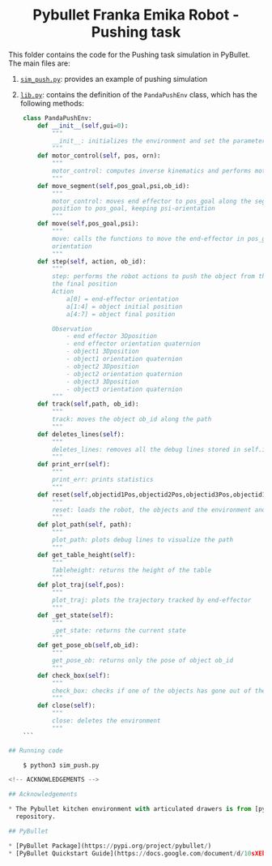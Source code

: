 <h1 align="center">Pybullet Franka Emika Robot - Pushing task</h1>

This folder contains the code for the Pushing task simulation in PyBullet. The main files are:

1. [`sim_push.py`](./sim_push.py): provides an example of pushing simulation

2. [`lib.py`](./lib.py): contains the definition of the ```PandaPushEnv``` class, which has the following methods:

```python
    class PandaPushEnv:
        def __init__(self,gui=0):
            """
            __init__: initializes the environment and set the parameters
            """
        def motor_control(self, pos, orn):
            """
            motor_control: computes inverse kinematics and performs motor control
            """
        def move_segment(self,pos_goal,psi,ob_id):
            """
            motor_control: moves end effector to pos_goal along the segment that link the current
            position to pos_goal, keeping psi-orientation
            """
        def move(self,pos_goal,psi):
            """
            move: calls the functions to move the end-effector in pos_goal with desired
            orientation
            """
        def step(self, action, ob_id):
            """
            step: performs the robot actions to push the object from the initial to
            the final position
            Action
                a[0] = end-effector orientation
                a[1:4] = object initial position
                a[4:7] = object final position

            Observation
                - end effector 3Dposition
                - end effector orientation quaternion
                - object1 3Dposition
                - object1 orientation quaternion
                - object2 3Dposition
                - object2 orientation quaternion
                - object3 3Dposition
                - object3 orientation quaternion
            """
        def track(self,path, ob_id):
            """
            track: moves the object ob_id along the path
            """
        def deletes_lines(self):
            """
            deletes_lines: removes all the debug lines stored in self.idsegment
            """
        def print_err(self):
            """
            print_err: prints statistics
            """
        def reset(self,objectid1Pos,objectid2Pos,objectid3Pos,objectid1Or,objectid2Or,objectid3Or):
            """
            reset: loads the robot, the objects and the environment and set the initial poses
            """
        def plot_path(self, path):
            """
            plot_path: plots debug lines to visualize the path
            """
        def get_table_height(self):
            """
            Tableheight: returns the height of the table
            """
        def plot_traj(self,pos):
            """
            plot_traj: plots the trajectory tracked by end-effector
            """
        def _get_state(self):
            """
            _get_state: returns the current state
            """
        def get_pose_ob(self,ob_id):
            """
            get_pose_ob: returns only the pose of object ob_id
            """
        def check_box(self):
            """
            check_box: checks if one of the objects has gone out of the reachable region
            """
        def close(self):
            """
            close: deletes the environment
            """
    ```

## Running code

    $ python3 sim_push.py

<!-- ACKNOWLEDGEMENTS -->

## Acknowledgements

* The Pybullet kitchen environment with articulated drawers is from [pybullet_kitchen](https://github.com/alphonsusadubredu/pybullet_kitchen)
  repository.

## PyBullet

* [PyBullet Package](https://pypi.org/project/pybullet/)
* [PyBullet Quickstart Guide](https://docs.google.com/document/d/10sXEhzFRSnvFcl3XxNGhnD4N2SedqwdAvK3dsihxVUA/edit)


